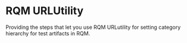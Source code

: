 RQM URLUtility
==========

Providing the steps that let you use RQM URLutility for setting category hierarchy for test artifacts in RQM.
